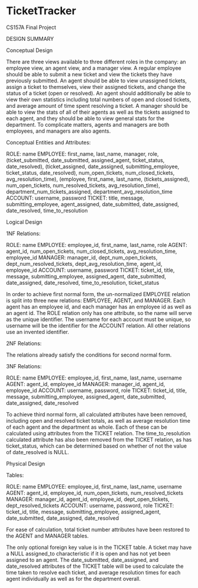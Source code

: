 # TicketTracker
CS157A Final Project

DESIGN SUMMARY

Conceptual Design

There are three views available to three different roles in the company: an employee view, an agent view, and a manager view. A regular employee should be able to submit a new ticket and view the tickets they have previously submitted. An agent should be able to view unassigned tickets, assign a ticket to themselves, view their assigned tickets, and change the status of a ticket (open or resolved). An agent should additionally be able to view their own statistics including total numbers of open and closed tickets, and average amount of time spent resolving a ticket. A manager should be able to view the stats of all of their agents as well as the tickets assigned to each agent, and they should be able to view general stats for the department. To complicate matters, agents and managers are both employees, and managers are also agents.

Conceptual Entities and Attributes:
	
ROLE: name
EMPLOYEE: first_name, last_name, manager, role, (ticket_submitted, date_submitted, assigned_agent, ticket_status, date_resolved), (ticket_assigned, date_assigned, 	submitting_employee, ticket_status, date_resolved), num_open_tickets, num_closed_tickets, avg_resolution_time), (employee, first_name, last_name, (tickets_assigned), num_open_tickets, num_resolved_tickets, avg_resolution_time), department_num_tickets_assigned, department_avg_resolution_time
ACCOUNT: username, password
TICKET: title, message, submitting_employee, agent_assigned, date_submitted, date_assigned, date_resolved, time_to_resolution
	
Logical Design

1NF Relations:

ROLE: name
EMPLOYEE: employee_id, first_name, last_name, role
AGENT: agent_id, num_open_tickets, num_closed_tickets, avg_resolution_time, employee_id
MANAGER: manager_id, dept_num_open_tickets, dept_num_resolved_tickets, 	dept_avg_resolution_time, agent_id, employee_id
ACCOUNT: username, password
TICKET: ticket_id, title, message, submitting_employee, assigned_agent, date_submitted, date_assigned, date_resolved, time_to_resolution, ticket_status

In order to achieve first normal form, the un-normalized EMPLOYEE relation is split into three new relations: EMPLOYEE, AGENT, and MANAGER. Each agent has an employee id, and each manager has an employee id as well as an agent id. The ROLE relation only has one attribute, so the name will serve as the unique identifier. The username for each account must be unique, so username will be the identifier for the ACCOUNT relation. All other relations use an invented identifier.

2NF Relations:

The relations already satisfy the conditions for second normal form.

3NF Relations:

ROLE: name
EMPLOYEE: employee_id, first_name, last_name, username
AGENT: agent_id, employee_id
MANAGER: manager_id, agent_id, employee_id
ACCOUNT: username, password, role
TICKET: ticket_id, title, message, submitting_employee, assigned_agent, date_submitted, date_assigned, date_resolved
	
To achieve third normal form, all calculated attributes have been removed, including open and resolved ticket totals, as well as average resolution time of each agent and the department as whole. Each of these can be calculated using attributes from the TICKET relation. The time_to_resolution calculated attribute has also been removed from the TICKET relation, as has ticket_status, which can be determined based on whether of not the value of date_resolved is NULL.

Physical Design

Tables:
	
ROLE: name
EMPLOYEE: employee_id, first_name, last_name, username
AGENT: agent_id, employee_id, num_open_tickets, num_resolved_tickets
MANAGER: manager_id, agent_id, employee_id, dept_open_tickets, dept_resolved_tickets
ACCOUNT: username, password, role
TICKET: ticket_id, title, message, submitting_employee, assigned_agent, date_submitted, date_assigned, date_resolved

For ease of calculation, total ticket number attributes have been restored to the AGENT and MANAGER tables.

The only optional foreign key value is in the TICKET table. A ticket may have a NULL assigned_to characteristic if it is open and has not yet been assigned to an agent. The date_submitted, date_assigned, and date_resolved attributes of the TICKET table will be used to calculate the time taken to resolve each ticket, and average resolution times for each agent individually as well as for the department overall. 

